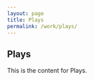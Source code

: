 ```yaml
---
layout: page
title: Plays
permalink: /work/plays/
---
```


## Plays

This is the content for Plays.
